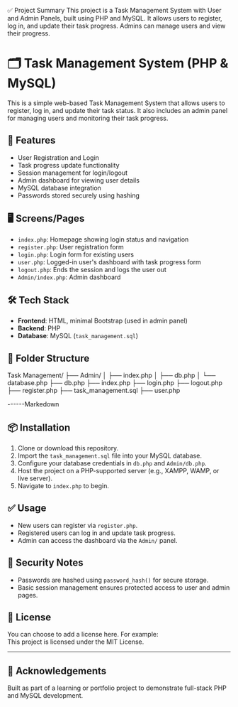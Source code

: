 ✅ Project Summary
This project is a Task Management System with User and Admin Panels, built using PHP and MySQL. It allows users to register, log in, and update their task progress. Admins can manage users and view their progress.

# 🗂️ Task Management System (PHP & MySQL)

This is a simple web-based Task Management System that allows users to register, log in, and update their task status. It also includes an admin panel for managing users and monitoring their task progress.

## 🔧 Features

- User Registration and Login
- Task progress update functionality
- Session management for login/logout
- Admin dashboard for viewing user details
- MySQL database integration
- Passwords stored securely using hashing

## 🖥️ Screens/Pages

- `index.php`: Homepage showing login status and navigation
- `register.php`: User registration form
- `login.php`: Login form for existing users
- `user.php`: Logged-in user's dashboard with task progress form
- `logout.php`: Ends the session and logs the user out
- `Admin/index.php`: Admin dashboard

## 🛠️ Tech Stack

- **Frontend**: HTML, minimal Bootstrap (used in admin panel)
- **Backend**: PHP
- **Database**: MySQL (`task_management.sql`)

## 📂 Folder Structure



Task Management/
├── Admin/
│ ├── index.php
│ ├── db.php
│ └── database.php
├── db.php
├── index.php
├── login.php
├── logout.php
├── register.php
├── task_management.sql
├── user.php



------Markedown


## 📦 Installation

1. Clone or download this repository.
2. Import the `task_management.sql` file into your MySQL database.
3. Configure your database credentials in `db.php` and `Admin/db.php`.
4. Host the project on a PHP-supported server (e.g., XAMPP, WAMP, or live server).
5. Navigate to `index.php` to begin.

## ✅ Usage

- New users can register via `register.php`.
- Registered users can log in and update task progress.
- Admin can access the dashboard via the `Admin/` panel.

## 🔐 Security Notes

- Passwords are hashed using `password_hash()` for secure storage.
- Basic session management ensures protected access to user and admin pages.

## 📝 License

You can choose to add a license here. For example:  
This project is licensed under the MIT License.

---

## 🙌 Acknowledgements

Built as part of a learning or portfolio project to demonstrate full-stack PHP and MySQL development.
